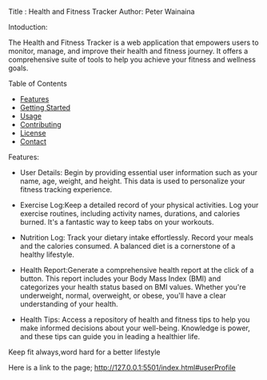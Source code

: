 Title : Health and Fitness Tracker
Author: Peter Wainaina

Intoduction:

The Health and Fitness Tracker is a web application that empowers users to monitor, manage, and improve their health and fitness journey. It offers a comprehensive suite of tools to help you achieve your fitness and wellness goals.

Table of Contents

- [Features](#features)
- [Getting Started](#getting-started)
- [Usage](#usage)
- [Contributing](#contributing)
- [License](#license)
- [Contact](#contact)

Features:

- User Details: Begin by providing essential user information such as your name, age, weight, and height. This data is used to personalize your fitness tracking experience.

- Exercise Log:Keep a detailed record of your physical activities. Log your exercise routines, including activity names, durations, and calories burned. It's a fantastic way to keep tabs on your workouts.

- Nutrition Log: Track your dietary intake effortlessly. Record your meals and the calories consumed. A balanced diet is a cornerstone of a healthy lifestyle.

- Health Report:Generate a comprehensive health report at the click of a button. This report includes your Body Mass Index (BMI) and categorizes your health status based on BMI values. Whether you're underweight, normal, overweight, or obese, you'll have a clear understanding of your health.

- Health Tips: Access a repository of health and fitness tips to help you make informed decisions about your well-being. Knowledge is power, and these tips can guide you in leading a healthier life.

Keep fit always,word hard for a better lifestyle

Here is a link to the page;
http://127.0.0.1:5501/index.html#userProfile




   

